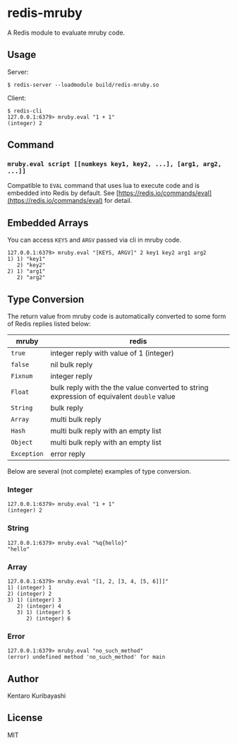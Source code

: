 # redis-mruby

A Redis module to evaluate mruby code.

## Usage

Server:

```shell
$ redis-server --loadmodule build/redis-mruby.so
```

Client:

```shell
$ redis-cli
127.0.0.1:6379> mruby.eval "1 + 1"
(integer) 2
```

## Command

### `mruby.eval script [[numkeys key1, key2, ...], [arg1, arg2, ...]]`

Compatible to `EVAL` command that uses lua to execute code and is embedded into Redis by default. See [https://redis.io/commands/eval](https://redis.io/commands/eval) for detail.

## Embedded Arrays

You can access `KEYS` and `ARGV` passed via cli in mruby code. 

```shell
127.0.0.1:6379> mruby.eval "[KEYS, ARGV]" 2 key1 key2 arg1 arg2
1) 1) "key1"
   2) "key2"
2) 1) "arg1"
   2) "arg2"
```

## Type Conversion

The return value from mruby code is automatically converted to some form of Redis replies listed below:

| mruby | redis |
|-----------|------------|
| `true` | integer reply with value of 1 (integer) |
| `false` | nil bulk reply |
| `Fixnum` | integer reply |
| `Float` | bulk reply with the the value converted to string expression of equivalent `double` value |
| `String` | bulk reply |
| `Array` | multi bulk reply |
| `Hash` | multi bulk reply with an empty list |
| `Object` | multi bulk reply with an empty list |
| `Exception` | error reply |

Below are several (not complete) examples of type conversion.

### Integer

```shell
127.0.0.1:6379> mruby.eval "1 + 1"
(integer) 2
```

### String

```shell
127.0.0.1:6379> mruby.eval "%q{hello}"
"hello"
```

### Array

```shell
127.0.0.1:6379> mruby.eval "[1, 2, [3, 4, [5, 6]]]"
1) (integer) 1
2) (integer) 2
3) 1) (integer) 3
   2) (integer) 4
   3) 1) (integer) 5
      2) (integer) 6
```

### Error

```shell
127.0.0.1:6379> mruby.eval "no_such_method"
(error) undefined method 'no_such_method' for main
```

## Author

Kentaro Kuribayashi

## License

MIT